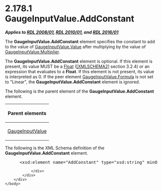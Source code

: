 <html dir="LTR" xmlns:mshelp="http://msdn.microsoft.com/mshelp" xmlns:ddue="http://ddue.schemas.microsoft.com/authoring/2003/5" xmlns:xlink="http://www.w3.org/1999/xlink" xmlns:tool="http://www.microsoft.com/tooltip">
    <head>
        <meta http-equiv="Content-Type" content="text/html; CHARSET=utf-8"></meta>
        <meta name="save" content="history"></meta>
        <title>2.178.1 GaugeInputValue.AddConstant</title>
        <xml>
            <mshelp:toctitle title="2.178.1 GaugeInputValue.AddConstant"></mshelp:toctitle>
            <mshelp:rltitle title="[MS-RDL]: GaugeInputValue.AddConstant"></mshelp:rltitle>
            <mshelp:keyword index="A" term="4197acd2-7426-4541-bdb8-e7e1be76264d"></mshelp:keyword>
            <mshelp:attr name="DCSext.ContentType" value="open specification"></mshelp:attr>
            <mshelp:attr name="AssetID" value="4197acd2-7426-4541-bdb8-e7e1be76264d"></mshelp:attr>
            <mshelp:attr name="TopicType" value="kbRef"></mshelp:attr>
            <mshelp:attr name="DCSext.Title" value="[MS-RDL]: GaugeInputValue.AddConstant" />
        </xml>
    </head>
    <body>
        <div id="header">
            <h1 class="heading">2.178.1 GaugeInputValue.AddConstant</h1>
        </div>
        <div id="mainSection">
            <div id="mainBody">
                <div id="allHistory" class="saveHistory"></div>
                <div id="sectionSection0" class="section" name="collapseableSection">
                    

<p><b><i>Applies to </i></b><a href="1e855f94-4617-47e4-b89e-0856c6cb420f.md"><b><i>RDL 2008/01</i></b></a><b><i>,
</i></b><a href="3428e690-a348-4ec7-8a6a-8efb42d2cdee.md"><b><i>RDL 2010/01</i></b></a><b><i>,
and </i></b><a href="52ce3983-2bfc-4e72-9359-42aaf5fe4509.md"><b><i>RDL 2016/01</i></b></a></p>

<p>The <b>GaugeInputValue.AddConstant</b> element specifies the
constant to add to the value of <a href="06a94f35-767a-4bd5-8a05-f54d1f6831e2.md">GaugeInputValue.Value</a>
after multiplying by the value of <a href="394c6e22-2e71-4154-91b5-755d855b9f1b.md">GaugeInputValue.Multiplier</a>.
</p>

<p>The <b>GaugeInputValue.AddConstant</b> element is optional.
If this element is present, its value MUST be a <a href="c7d0946f-992e-4abc-a304-09b53e030692.md">Float</a> (<a href="https://go.microsoft.com/fwlink/?LinkId=90610">[XMLSCHEMA2]</a> section
3.2.4) or an expression that evaluates to a <b>Float</b>. If this element is
not present, its value is interpreted as 0. If the peer element <a href="61bf2e69-dc52-4472-837d-04fa34356371.md">GaugeInputValue.Formula</a> is
not set to &quot;Linear&quot;, the <b>GaugeInputValue.AddConstant</b> element
is ignored.</p>

<p>The following is the parent element of the <b>GaugeInputValue.AddConstant</b>
element.</p>

<table>
 <thead>
  <tr>
   <th>
   <p>Parent elements</p>
   </th>
  </tr>
 </thead>
 <tr>
  <td>
  <p><a href="9463d0dc-2309-420e-994e-47562e7670a1.md">GaugeInputValue</a></p>
  </td>
 </tr>
</table>

<p>The following is the XML Schema definition of the <b>GaugeInputValue.AddConstant</b>
element.</p>

<dl>
<dd>
<div><pre> &lt;xsd:element name=&quot;AddConstant&quot; type=&quot;xsd:string&quot; minOccurs=&quot;0&quot;&gt;
</pre></div>
</dd></dl>


                </div>
            </div>
        </div>
    </body>
</html>